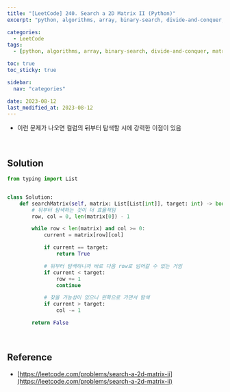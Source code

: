 ```yaml
---
title: "[LeetCode] 240. Search a 2D Matrix II (Python)"
excerpt: "python, algorithms, array, binary-search, divide-and-conquer, matrix"

categories:
  - LeetCode
tags:
  - [python, algorithms, array, binary-search, divide-and-conquer, matrix]

toc: true
toc_sticky: true

sidebar:
  nav: "categories"

date: 2023-08-12
last_modified_at: 2023-08-12
---
```


- 이런 문제가 나오면 컬럼의 뒤부터 탐색할 시에 강력한 이점이 있음

<br>

## Solution

```python
from typing import List


class Solution:
    def searchMatrix(self, matrix: List[List[int]], target: int) -> bool:
        # 뒤부터 탐색하는 것이 더 효율적임
        row, col = 0, len(matrix[0]) - 1

        while row < len(matrix) and col >= 0:
            current = matrix[row][col]

            if current == target:
                return True

            # 뒤부터 탐색하니까 바로 다음 row로 넘어갈 수 있는 거임
            if current < target:
                row += 1
                continue

            # 찾을 가능성이 있으니 왼쪽으로 가면서 탐색
            if current > target:
                col -= 1

        return False
```

<br>

## Reference

- [https://leetcode.com/problems/search-a-2d-matrix-ii](https://leetcode.com/problems/search-a-2d-matrix-ii)
